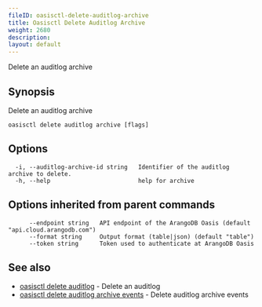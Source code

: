 ```yaml
---
fileID: oasisctl-delete-auditlog-archive
title: Oasisctl Delete Auditlog Archive
weight: 2680
description: 
layout: default
---
```

Delete an auditlog archive

## Synopsis

Delete an auditlog archive

```
oasisctl delete auditlog archive [flags]
```

## Options

```
  -i, --auditlog-archive-id string   Identifier of the auditlog archive to delete.
  -h, --help                         help for archive
```

## Options inherited from parent commands

```
      --endpoint string   API endpoint of the ArangoDB Oasis (default "api.cloud.arangodb.com")
      --format string     Output format (table|json) (default "table")
      --token string      Token used to authenticate at ArangoDB Oasis
```

## See also

* [oasisctl delete auditlog](oasisctl-delete-auditlog)	 - Delete an auditlog
* [oasisctl delete auditlog archive events](oasisctl-delete-auditlog-archive-events)	 - Delete auditlog archive events

